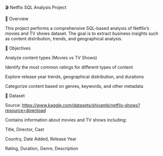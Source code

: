 🎬 Netflix SQL Analysis Project

📌 Overview

This project performs a comprehensive SQL-based analysis of Netflix’s movies and TV shows dataset. The goal is to extract business insights such as content distribution, trends, and geographical analysis.

🎯 Objectives

Analyze content types (Movies vs TV Shows)

Identify the most common ratings for different types of content

Explore release year trends, geographical distribution, and durations

Categorize content based on genres, keywords, and other metadata

📂 Dataset

Source: https://www.kaggle.com/datasets/shivamb/netflix-shows?resource=download

Contains information about movies and TV shows including:

Title, Director, Cast

Country, Date Added, Release Year

Rating, Duration, Genre, Description
